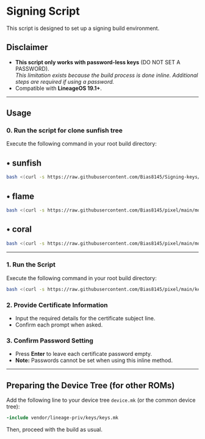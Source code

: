 # Signing Script  
This script is designed to set up a signing build environment.

## Disclaimer  
- **This script only works with password-less keys** (DO NOT SET A PASSWORD).  
  *This limitation exists because the build process is done inline. Additional steps are required if using a password.*  
- Compatible with **LineageOS 19.1+**.

---
## Usage

### 0. Run the script for clone sunfish tree
Execute the following command in your root build directory: 
## • sunfish
```bash
bash <(curl -s https://raw.githubusercontent.com/Bias8145/Signing-keys/main/morp_sunfish.sh)
```
## • flame
```bash
bash <(curl -s https://raw.githubusercontent.com/Bias8145/pixel/main/morp_flame.sh)
```
## • coral
```bash
bash <(curl -s https://raw.githubusercontent.com/Bias8145/pixel/main/morp_coral.sh)
```
---
### 1. Run the Script  
Execute the following command in your root build directory: 
```bash
bash <(curl -s https://raw.githubusercontent.com/Bias8145/pixel/main/keygen.sh)
```

### 2. Provide Certificate Information  
- Input the required details for the certificate subject line.  
- Confirm each prompt when asked.

### 3. Confirm Password Setting  
- Press **Enter** to leave each certificate password empty.  
- **Note:** Passwords cannot be set when using this inline method.

---

## Preparing the Device Tree (for other ROMs)  
Add the following line to your device tree `device.mk` (or the common device tree):  
```makefile
-include vendor/lineage-priv/keys/keys.mk
```

Then, proceed with the build as usual.
